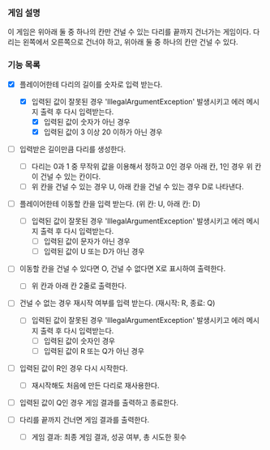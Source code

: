 ### 게임 설명

이 게임은 위아래 둘 중 하나의 칸만 건널 수 있는 다리를 끝까지 건너가는 게임이다. 다리는 왼쪽에서 오른쪽으로 건너야 하고, 위아래 둘 중 하나의 칸만 건널 수 있다.

### 기능 목록

- [x] 플레이어한테 다리의 길이를 숫자로 입력 받는다.
    - [x] 입력된 값이 잘못된 경우 'IllegalArgumentException' 발생시키고 에러 메시지 출력 후 다시 입력받는다.
        - [x] 입력된 값이 숫자가 아닌 경우
        - [x] 입력된 값이 3 이상 20 이하가 아닌 경우

- [ ] 입력받은 길이만큼 다리를 생성한다.
    - [ ] 다리는 0과 1 중 무작위 값을 이용해서 정하고 0인 경우 아래 칸, 1인 경우 위 칸이 건널 수 있는 칸이다.
    - [ ] 위 칸을 건널 수 있는 경우 U, 아래 칸을 건널 수 있는 경우 D로 나타낸다.

- [ ] 플레이어한테 이동할 칸을 입력 받는다. (위 칸: U, 아래 칸: D)
    - [ ] 입력된 값이 잘못된 경우 'IllegalArgumentException' 발생시키고 에러 메시지 출력 후 다시 입력받는다.
        - [ ] 입력된 값이 문자가 아닌 경우
        - [ ] 입력된 값이 U 또는 D가 아닌 경우

- [ ] 이동할 칸을 건널 수 있다면 O, 건널 수 없다면 X로 표시하여 출력한다.
    - [ ] 위 칸과 아래 칸 2줄로 출력한다.

- [ ] 건널 수 없는 경우 재시작 여부를 입력 받는다. (재시작: R, 종료: Q)
    - [ ] 입력된 값이 잘못된 경우 'IllegalArgumentException' 발생시키고 에러 메시지 출력 후 다시 입력받는다.
        - [ ] 입력된 값이 숫자인 경우
        - [ ] 입력된 값이 R 또는 Q가 아닌 경우

- [ ] 입력된 값이 R인 경우 다시 시작한다.
    - [ ] 재시작해도 처음에 만든 다리로 재사용한다.

- [ ] 입력된 값이 Q인 경우 게임 결과를 출력하고 종료한다.

- [ ] 다리를 끝까지 건너면 게임 결과를 출력한다.
    - [ ] 게임 결과: 최종 게임 결과, 성공 여부, 총 시도한 횟수
